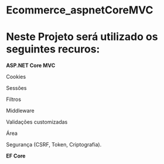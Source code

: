 # Ecommerce_aspnetCoreMVC
# Neste Projeto será utilizado os seguintes recuros:

<b>ASP.NET Core MVC</b>

 Cookies
 
 Sessões
 
 Filtros
 
 Middleware
 
 Validações customizadas
 
 Área
 
 Segurança (CSRF, Token, Criptografia).


<b>EF Core</b>
